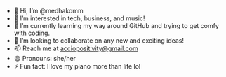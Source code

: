 - 👋 Hi, I’m @medhakomm
- 👀 I’m interested in tech, business, and music!
- 🌱 I’m currently learning my way around GitHub and trying to get comfy with coding.
- 💞️ I’m looking to collaborate on any new and exciting ideas!
- 📫 Reach me at acciopositivity@gmail.com
- 😄 Pronouns: she/her
- ⚡ Fun fact: I love my piano more than life lol

<!---
medhakomm/medhakomm is a ✨ special ✨ repository because its `README.md` (this file) appears on your GitHub profile.
You can click the Preview link to take a look at your changes.
--->
